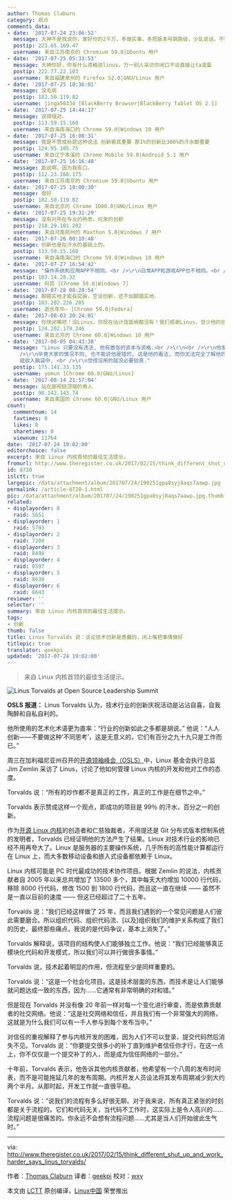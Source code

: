 ```yaml
---
author: Thomas Claburn
category: 观点
comments_data:
- date: '2017-07-24 23:06:52'
  message: 大神不是我说你，拿好你的2千万，多做实事，多把版本号跳跳级，少乱说话，不要成为 IT 界的贝利。
  postip: 223.65.169.47
  username: 来自江苏南京的 Chromium 59.0|Ubuntu 用户
- date: '2017-07-25 05:33:53'
  message: 大神你好，你有什么资格说linus，万一别人采访你闭口不谈直接让ta滚蛋
  postip: 222.77.22.103
  username: 来自福建泉州的 Firefox 52.0|GNU/Linux 用户
- date: '2017-07-25 10:36:01'
  message: 没毛病
  postip: 182.50.119.82
  username: jinga50334 [BlackBerry Browser|BlackBerry Tablet OS 2.1]
- date: '2017-07-25 14:44:17'
  message: 说得很对。
  postip: 113.59.15.160
  username: 来自海南海口的 Chrome 59.0|Windows 10 用户
- date: '2017-07-25 16:08:31'
  message: 我是不赞成标题这种说法 创新极其重要 那1%的创新比300%的汗水都重要
  postip: 124.95.105.75
  username: 来自辽宁本溪的 Chrome Mobile 59.0|Android 5.1 用户
- date: '2017-07-25 16:16:48'
  message: 能说啊，因为我有口。
  postip: 112.23.168.175
  username: 来自江苏南京的 Chromium 59.0|Ubuntu 用户
- date: '2017-07-25 18:00:30'
  message: 很好
  postip: 182.50.119.82
  username: 来自北京的 Chrome 1000.0|GNU/Linux 用户
- date: '2017-07-25 19:31:29'
  message: 没有对所在专业的熟悉，何来的创新
  postip: 218.29.101.202
  username: 来自河南郑州的 Maxthon 5.0|Windows 7 用户
- date: '2017-07-26 00:10:48'
  message: 创新也是在汗水的基础上的。
  postip: 113.59.15.160
  username: 来自海南海口的 Chrome 59.0|Windows 10 用户
- date: '2017-07-27 16:54:42'
  message: "操作系统和应用APP不相同。<br />\r\n日常APP和游戏APP也不相同。<br />\r\n不同的场景有不同的需要。<br />\r\n操作系统要的稳定。游戏APP，没有好的创意，就没有销路。"
  postip: 183.14.28.32
  username: 何亮 [Chrome 59.0|Windows 7]
- date: '2017-07-28 08:20:54'
  message: 脚踏实地才能有突破，空谈创新，还不如脚踏实地．
  postip: 183.202.226.205
  username: 逝水年华— [Chrome 59.0|Fedora]
- date: '2017-08-03 20:24:01'
  message: 你快闭嘴吧！没Linus，你现在估计连饭碗都没有！我们感谢Linus，至少他的创新让这个世界有了Linux，让无数人有了饭碗！
  postip: 124.202.179.246
  username: 来自北京的 Chrome 60.0|Windows 10 用户
- date: '2017-08-05 04:43:38'
  message: "Linus 只要没有违法, 他有嚣张的资本与资格.<br />\r\n<br />\r\n他发表的看法, 是指在内核OS开发上,<br />\r\n并不代表适合指其它情形,<br
    />\r\n毕竟大家的情况不同, 也不能说他是错的, 这是他的看法, 而你无法完全了解他的情况.<br />\r\n<br />\r\n所以，别人说的如果觉得可用的,
    就收入脑袋中, <br />\r\n觉得没用的就没必要较真."
  postip: 175.141.33.135
  username: yomun [Chrome 60.0|GNU/Linux]
- date: '2017-08-14 21:57:04'
  message: 站在鄙视链顶端的男人
  postip: 98.142.143.74
  username: 来自美国的 Chrome 60.0|GNU/Linux 用户
count:
  commentnum: 14
  favtimes: 0
  likes: 0
  sharetimes: 0
  viewnum: 11764
date: '2017-07-24 19:02:00'
editorchoice: false
excerpt: 来自 Linux 内核首领的最佳生活提示。
fromurl: http://www.theregister.co.uk/2017/02/15/think_different_shut_up_and_work_harder_says_linus_torvalds/
id: 8720
islctt: true
largepic: /data/attachment/album/201707/24/190251gpa8syj8aqs7aawp.jpg
permalink: /article-8720-1.html
pic: /data/attachment/album/201707/24/190251gpa8syj8aqs7aawp.jpg.thumb.jpg
related:
- displayorder: 0
  raid: 5651
- displayorder: 1
  raid: 5793
- displayorder: 2
  raid: 7204
- displayorder: 3
  raid: 8498
- displayorder: 4
  raid: 8597
- displayorder: 5
  raid: 8638
- displayorder: 6
  raid: 8643
reviewer: ''
selector: ''
summary: 来自 Linux 内核首领的最佳生活提示。
tags:
- 创新
thumb: false
title: Linus Torvalds 说：谈论技术创新是愚蠢的，闭上嘴把事情做好
titlepic: true
translator: geekpi
updated: '2017-07-24 19:02:00'
---
```



> 
> 来自 Linux 内核首领的最佳生活提示。
> 
> 
> 


![Linus Torvalds at Open Source Leadership Summit](/data/attachment/album/201707/24/190251gpa8syj8aqs7aawp.jpg)


**OSLS 报道：** Linus Torvalds 认为，技术行业的创新庆祝活动是沾沾自喜，自我陶醉和自私自利的。


他所使用的艺术化术语更为直率：“行业的创新如此之多都是胡说。” 他说：“人人创新——不要做这种‘不同思考’，这是无意义的，它们有百分之九十九只是工作而已。”


周三在加利福尼亚州召开的[开源领袖峰会（OSLS）](https://www.theregister.co.uk/2017/02/14/the_government_is_coming_for_your_code/)中，Linux 基金会执行总监 Jim Zemlin 采访了 Linus，讨论了他如何管理 Linux 内核的开发和他对工作的态度。


Torvalds 说：“所有的炒作都不是真正的工作，真正的工作是在细节之中。”


Torvalds 表示赞成这样一个观点，即成功的项目是 99％ 的汗水，百分之一的创新。


作为[开源 Linux 内核](https://www.kernel.org/)的创造者和仁慈独裁者，不用提还是 Git 分布式版本控制系统的发明者，Torvalds 已经证明他的方法产生了结果。Linux 对技术行业的影响已经不用再夸大了。Linux 是服务器的主要操作系统，几乎所有的高性能计算都运行在 Linux 上，而大多数移动设备和嵌入式设备都依赖于 Linux。


Linux 内核可能是 PC 时代最成功的技术协作项目。根据 Zemlin 的说法，内核贡献者自 2005 年以来总共增加了 13500 多个，其中每天大约增加 10000 行代码，移除 8000 行代码，修改 1500 到 1800 行代码，而且这一直在继续 —— 虽然不是一直以目前的速度 —— 但这已经超过了二十五年。


Torvalds 说：“我们已经这样做了 25 年，而且我们遇到的一个常见问题是人们彼此需要磨合。所以组织代码、组织代码流、[以及]组织我们的维护关系构成了我们的历史，最终那些痛点，我说的是代码争议，基本上消失了。”


Torvalds 解释说，该项目的结构使人们能够独立工作。他说：“我们已经能够真正模块化代码和开发模式，所以我们可以并行做很多事情。”


Torvalds 说，技术起着明显的作用，但流程至少是同样重要的。


Torvalds 说：“这是一个社会化项目。这是技术层面的东西，而技术是让人们能够就问题达成一致的东西，因为……它通常有非常明确的对和错。”


但是现在 Torvalds 并没有像 20 年前一样对每一个变化进行审查，而是依靠贡献者的社交网络。他说：“这是社交网络和信任，并且我们有一个非常强大的网络，这就是为什么我们可以有一千人参与到每个发布当中。”


对信任的重视解释了参与内核开发的困难，因为人们不可以登录、提交代码然后消失不见。Torvalds 说：“你要提交很多小的补丁直到维护者信任你才行，在这一点上，你不仅仅是一个提交补丁的人，而是成为信任网络的一部分。”


十年前，Torvalds 表示，他告诉其他内核贡献者，他希望有一个八周的发布时间表，而不是可能拖延几年的发布周期。内核开发人员设法将其发布周期减少到大约两个半月。从那时起，开发工作就一直很平稳。


Torvalds 说：“说我们的流程有多么好很无聊。对于我来说，所有真正紧张的时刻都是关于流程的，它们和代码无关，当代码不工作时，这实际上是令人高兴的……流程问题是很痛苦的。你永远不会想有流程问题……尤其是当人们开始彼此生气时。”




---


via: <http://www.theregister.co.uk/2017/02/15/think_different_shut_up_and_work_harder_says_linus_torvalds/>


作者：[Thomas Claburn](http://www.theregister.co.uk/Author/3190) 译者：[geekpi](https://github.com/geekpi) 校对：[wxy](https://github.com/wxy)


本文由 [LCTT](https://github.com/LCTT/TranslateProject) 原创编译，[Linux中国](https://linux.cn/) 荣誉推出